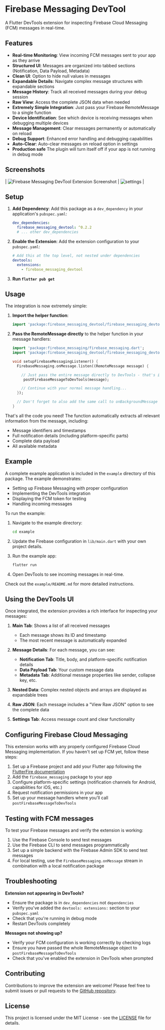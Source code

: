 <!--
For information about how to write a good package README, see the guide for
[writing package pages](https://dart.dev/tools/pub/writing-package-pages).

For general information about developing packages, see the Dart guide for
[creating packages](https://dart.dev/guides/libraries/create-packages)
and the Flutter guide for
[developing packages and plugins](https://flutter.dev/to/develop-packages).
-->




# Firebase Messaging DevTool

A Flutter DevTools extension for inspecting Firebase Cloud Messaging (FCM) messages in real-time.

## Features

* **Real-time Monitoring**: View incoming FCM messages sent to your app as they arrive
* **Structured UI**: Messages are organized into tabbed sections (Notification, Data Payload, Metadata)
* **Clean UI**: Option to hide null values in messages
* **Expandable Details**: Navigate complex message structures with expandable sections
* **Message History**: Track all received messages during your debug session
* **Raw View**: Access the complete JSON data when needed
* **Extremely Simple Integration**: Just pass your Firebase RemoteMessage to a single function
* **Device Identification**: See which device is receiving messages when debugging multiple devices
* **Message Management**: Clear messages permanently or automatically on reload
* **Debug Support**: Enhanced error handling and debugging capabilities
* **Auto-Clear**: Auto-clear messages on reload option in settings
* **Production safe** The plugin will turn itself off if your app is not running in debug mode

## Screenshots

| ![Firebase Messaging DevTool Extension Screenshot](screenshots/screenshot_1.png) | ![settings](screenshots/screenshot_2.png) |

## Setup

1. **Add Dependency**: Add this package as a `dev_dependency` in your application's `pubspec.yaml`:

   ```yaml
   dev_dependencies:
     firebase_messaging_devtool: ^0.2.2
     # ... other dev_dependencies
   ```

2. **Enable the Extension**: Add the extension configuration to your `pubspec.yaml`:

   ```yaml
   # Add this at the top level, not nested under dependencies
   devtools:
     extensions:
       - firebase_messaging_devtool
   ```

3. **Run `flutter pub get`**

## Usage

The integration is now extremely simple:

1. **Import the helper function**:

   ```dart
   import 'package:firebase_messaging_devtool/firebase_messaging_devtool.dart';
   ```

2. **Pass the RemoteMessage directly** to the helper function in your message handlers:

   ```dart
   import 'package:firebase_messaging/firebase_messaging.dart';
   import 'package:firebase_messaging_devtool/firebase_messaging_devtool.dart';

   void setupFirebaseMessagingListener() {
     FirebaseMessaging.onMessage.listen((RemoteMessage message) {

       // Just pass the entire message directly to DevTools - that's it!
        postFirebaseMessageToDevTools(message);

       // Continue with your normal message handling...
     });

     // Don't forget to also add the same call to onBackgroundMessage handler if applicable
   }
   ```

That's all the code you need! The function automatically extracts all relevant information from the message, including:
- Message identifiers and timestamps
- Full notification details (including platform-specific parts)
- Complete data payload
- All available metadata

## Example

A complete example application is included in the `example` directory of this package. The example demonstrates:

- Setting up Firebase Messaging with proper configuration
- Implementing the DevTools integration
- Displaying the FCM token for testing
- Handling incoming messages

To run the example:

1. Navigate to the example directory:
   ```bash
   cd example
   ```

2. Update the Firebase configuration in `lib/main.dart` with your own project details.

3. Run the example app:
   ```bash
   flutter run
   ```

4. Open DevTools to see incoming messages in real-time.

Check out the `example/README.md` for more detailed instructions.

## Using the DevTools UI

Once integrated, the extension provides a rich interface for inspecting your messages:

1. **Main Tab**: Shows a list of all received messages
   - Each message shows its ID and timestamp
   - The most recent message is automatically expanded
   
2. **Message Details**: For each message, you can see:
   - **Notification Tab**: Title, body, and platform-specific notification details
   - **Data Payload Tab**: Your custom message data
   - **Metadata Tab**: Additional message properties like sender, collapse key, etc.
   
3. **Nested Data**: Complex nested objects and arrays are displayed as expandable trees

4. **Raw JSON**: Each message includes a "View Raw JSON" option to see the complete data

5. **Settings Tab**: Access message count and clear functionality

## Configuring Firebase Cloud Messaging

This extension works with any properly configured Firebase Cloud Messaging implementation. If you haven't set up FCM yet, follow these steps:

1. Set up a Firebase project and add your Flutter app following the [FlutterFire documentation](https://firebase.flutter.dev/docs/overview)
2. Add the `firebase_messaging` package to your app
3. Configure platform-specific settings (notification channels for Android, capabilities for iOS, etc.)
4. Request notification permissions in your app
5. Set up your message handlers where you'll call `postFirebaseMessageToDevTools`

## Testing with FCM messages

To test your Firebase messages and verify the extension is working:

1. Use the Firebase Console to send test messages
2. Use the Firebase CLI to send messages programmatically
3. Set up a simple backend with the Firebase Admin SDK to send test messages
4. For local testing, use the `FirebaseMessaging.onMessage` stream in combination with a local notification package

## Troubleshooting

**Extension not appearing in DevTools?**
* Ensure the package is in `dev_dependencies` not `dependencies`
* Verify you've added the `devtools: extensions:` section to your `pubspec.yaml`
* Check that you're running in debug mode
* Restart DevTools completely

**Messages not showing up?**
* Verify your FCM configuration is working correctly by checking logs
* Ensure you have passed the whole RemoteMessage object to `postFirebaseMessageToDevTools`
* Check that you've enabled the extension in DevTools when prompted

## Contributing

Contributions to improve the extension are welcome! Please feel free to submit issues or pull requests to the [GitHub repository](https://github.com/abcx3/firebase_messaging_devtool).

## License

This project is licensed under the MIT License - see the [LICENSE](LICENSE) file for details.